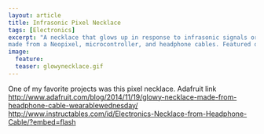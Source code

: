 ```yaml
---
layout: article
title: Infrasonic Pixel Necklace
tags: [Electronics]
excerpt: "A necklace that glows up in response to infrasonic signals or music,
made from a Neopixel, microcontroller, and headphone cables. Featured on Adafruit!"
image:
  feature:
  teaser: glowynecklace.gif
---
```


One of my favorite projects was this pixel necklace.
Adafruit link
http://www.adafruit.com/blog/2014/11/19/glowy-necklace-made-from-headphone-cable-wearablewednesday/
http://www.instructables.com/id/Electronics-Necklace-from-Headphone-Cable/?embed=flash
